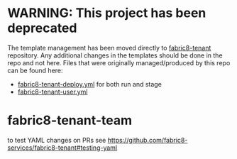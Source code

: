 # WARNING: This project has been deprecated

The template management has been moved directly to [fabric8-tenant](https://github.com/fabric8-services/fabric8-tenant) repository. Any additional changes in the templates should be done in the repo and not here.
Files that were originally managed/produced by this repo can be found here:

* [fabric8-tenant-deploy.yml](https://github.com/fabric8-services/fabric8-tenant/blob/master/environment/templates/fabric8-tenant-deploy.yml) for both run and stage
* [fabric8-tenant-user.yml](https://github.com/fabric8-services/fabric8-tenant/blob/master/environment/templates/fabric8-tenant-user.yml)

# fabric8-tenant-team

to test YAML changes on PRs see https://github.com/fabric8-services/fabric8-tenant#testing-yaml
